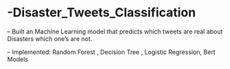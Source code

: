 # -Disaster_Tweets_Classification

– Built an Machine Learning model that predicts which tweets are real about Disasters which one’s are not.


– Implemented: Random Forest , Decision Tree , Logistic Regression, Bert Models
